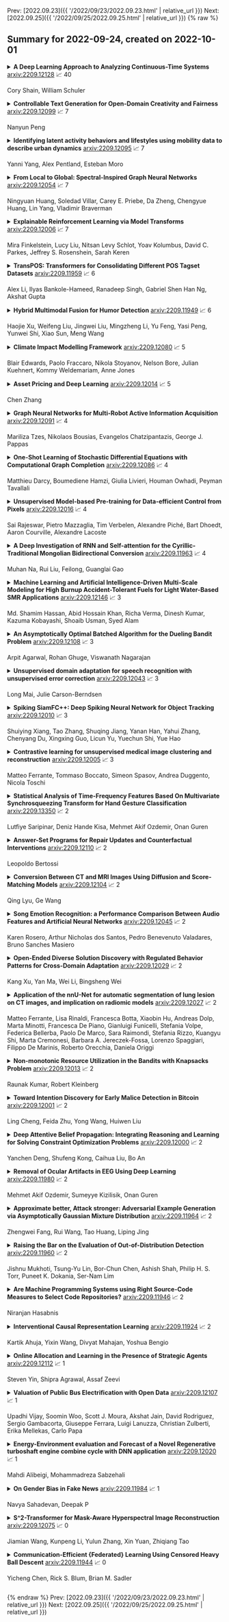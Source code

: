 Prev: [2022.09.23]({{ '/2022/09/23/2022.09.23.html' | relative_url }})  Next: [2022.09.25]({{ '/2022/09/25/2022.09.25.html' | relative_url }})
{% raw %}
## Summary for 2022-09-24, created on 2022-10-01


<details><summary><b>A Deep Learning Approach to Analyzing Continuous-Time Systems</b>
<a href="https://arxiv.org/abs/2209.12128">arxiv:2209.12128</a>
&#x1F4C8; 40 <br>
<p>Cory Shain, William Schuler</p></summary>
<p>

**Abstract:** Scientists often use observational time series data to study complex natural processes, from climate change to civil conflict to brain activity. But regression analyses of these data often assume simplistic dynamics. Recent advances in deep learning have yielded startling improvements to the performance of models of complex processes, from speech comprehension to nuclear physics to competitive gaming. But deep learning is generally not used for scientific analysis. Here, we bridge this gap by showing that deep learning can be used, not just to imitate, but to analyze complex processes, providing flexible function approximation while preserving interpretability. Our approach -- the continuous-time deconvolutional regressive neural network (CDRNN) -- relaxes standard simplifying assumptions (e.g., linearity, stationarity, and homoscedasticity) that are implausible for many natural systems and may critically affect the interpretation of data. We evaluate CDRNNs on incremental human language processing, a domain with complex continuous dynamics. We demonstrate dramatic improvements to predictive likelihood in behavioral and neuroimaging data, and we show that CDRNNs enable flexible discovery of novel patterns in exploratory analyses, provide robust control of possible confounds in confirmatory analyses, and open up research questions that are otherwise hard to study using observational data.

</p>
</details>

<details><summary><b>Controllable Text Generation for Open-Domain Creativity and Fairness</b>
<a href="https://arxiv.org/abs/2209.12099">arxiv:2209.12099</a>
&#x1F4C8; 7 <br>
<p>Nanyun Peng</p></summary>
<p>

**Abstract:** Recent advances in large pre-trained language models have demonstrated strong results in generating natural languages and significantly improved performances for many natural language generation (NLG) applications such as machine translation and text summarization. However, when the generation tasks are more open-ended and the content is under-specified, existing techniques struggle to generate long-term coherent and creative content. Moreover, the models exhibit and even amplify social biases that are learned from the training corpora. This happens because the generation models are trained to capture the surface patterns (i.e. sequences of words), instead of capturing underlying semantics and discourse structures, as well as background knowledge including social norms. In this paper, I introduce our recent works on controllable text generation to enhance the creativity and fairness of language generation models. We explore hierarchical generation and constrained decoding, with applications to creative language generation including story, poetry, and figurative languages, and bias mitigation for generation models.

</p>
</details>

<details><summary><b>Identifying latent activity behaviors and lifestyles using mobility data to describe urban dynamics</b>
<a href="https://arxiv.org/abs/2209.12095">arxiv:2209.12095</a>
&#x1F4C8; 7 <br>
<p>Yanni Yang, Alex Pentland, Esteban Moro</p></summary>
<p>

**Abstract:** Urbanization and its problems require an in-depth and comprehensive understanding of urban dynamics, especially the complex and diversified lifestyles in modern cities. Digitally acquired data can accurately capture complex human activity, but it lacks the interpretability of demographic data. In this paper, we study a privacy-enhanced dataset of the mobility visitation patterns of 1.2 million people to 1.1 million places in 11 metro areas in the U.S. to detect the latent mobility behaviors and lifestyles in the largest American cities. Despite the considerable complexity of mobility visitations, we found that lifestyles can be automatically decomposed into only 12 latent interpretable activity behaviors on how people combine shopping, eating, working, or using their free time. Rather than describing individuals with a single lifestyle, we find that city dwellers' behavior is a mixture of those behaviors. Those detected latent activity behaviors are equally present across cities and cannot be fully explained by main demographic features. Finally, we find those latent behaviors are associated with dynamics like experienced income segregation, transportation, or healthy behaviors in cities, even after controlling for demographic features. Our results signal the importance of complementing traditional census data with activity behaviors to understand urban dynamics.

</p>
</details>

<details><summary><b>From Local to Global: Spectral-Inspired Graph Neural Networks</b>
<a href="https://arxiv.org/abs/2209.12054">arxiv:2209.12054</a>
&#x1F4C8; 7 <br>
<p>Ningyuan Huang, Soledad Villar, Carey E. Priebe, Da Zheng, Chengyue Huang, Lin Yang, Vladimir Braverman</p></summary>
<p>

**Abstract:** Graph Neural Networks (GNNs) are powerful deep learning methods for Non-Euclidean data. Popular GNNs are message-passing algorithms (MPNNs) that aggregate and combine signals in a local graph neighborhood. However, shallow MPNNs tend to miss long-range signals and perform poorly on some heterophilous graphs, while deep MPNNs can suffer from issues like over-smoothing or over-squashing. To mitigate such issues, existing works typically borrow normalization techniques from training neural networks on Euclidean data or modify the graph structures. Yet these approaches are not well-understood theoretically and could increase the overall computational complexity. In this work, we draw inspirations from spectral graph embedding and propose $\texttt{PowerEmbed}$ -- a simple layer-wise normalization technique to boost MPNNs. We show $\texttt{PowerEmbed}$ can provably express the top-$k$ leading eigenvectors of the graph operator, which prevents over-smoothing and is agnostic to the graph topology; meanwhile, it produces a list of representations ranging from local features to global signals, which avoids over-squashing. We apply $\texttt{PowerEmbed}$ in a wide range of simulated and real graphs and demonstrate its competitive performance, particularly for heterophilous graphs.

</p>
</details>

<details><summary><b>Explainable Reinforcement Learning via Model Transforms</b>
<a href="https://arxiv.org/abs/2209.12006">arxiv:2209.12006</a>
&#x1F4C8; 7 <br>
<p>Mira Finkelstein, Lucy Liu, Nitsan Levy Schlot, Yoav Kolumbus, David C. Parkes, Jeffrey S. Rosenshein, Sarah Keren</p></summary>
<p>

**Abstract:** Understanding emerging behaviors of reinforcement learning (RL) agents may be difficult since such agents are often trained in complex environments using highly complex decision making procedures. This has given rise to a variety of approaches to explainability in RL that aim to reconcile discrepancies that may arise between the behavior of an agent and the behavior that is anticipated by an observer. Most recent approaches have relied either on domain knowledge, that may not always be available, on an analysis of the agent's policy, or on an analysis of specific elements of the underlying environment, typically modeled as a Markov Decision Process (MDP). Our key claim is that even if the underlying MDP is not fully known (e.g., the transition probabilities have not been accurately learned) or is not maintained by the agent (i.e., when using model-free methods), it can nevertheless be exploited to automatically generate explanations. For this purpose, we suggest using formal MDP abstractions and transforms, previously used in the literature for expediting the search for optimal policies, to automatically produce explanations. Since such transforms are typically based on a symbolic representation of the environment, they may represent meaningful explanations for gaps between the anticipated and actual agent behavior. We formally define this problem, suggest a class of transforms that can be used for explaining emergent behaviors, and suggest methods that enable efficient search for an explanation. We demonstrate the approach on a set of standard benchmarks.

</p>
</details>

<details><summary><b>TransPOS: Transformers for Consolidating Different POS Tagset Datasets</b>
<a href="https://arxiv.org/abs/2209.11959">arxiv:2209.11959</a>
&#x1F4C8; 6 <br>
<p>Alex Li, Ilyas Bankole-Hameed, Ranadeep Singh, Gabriel Shen Han Ng, Akshat Gupta</p></summary>
<p>

**Abstract:** In hope of expanding training data, researchers often want to merge two or more datasets that are created using different labeling schemes. This paper considers two datasets that label part-of-speech (POS) tags under different tagging schemes and leverage the supervised labels of one dataset to help generate labels for the other dataset. This paper further discusses the theoretical difficulties of this approach and proposes a novel supervised architecture employing Transformers to tackle the problem of consolidating two completely disjoint datasets. The results diverge from initial expectations and discourage exploration into the use of disjoint labels to consolidate datasets with different labels.

</p>
</details>

<details><summary><b>Hybrid Multimodal Fusion for Humor Detection</b>
<a href="https://arxiv.org/abs/2209.11949">arxiv:2209.11949</a>
&#x1F4C8; 6 <br>
<p>Haojie Xu, Weifeng Liu, Jingwei Liu, Mingzheng Li, Yu Feng, Yasi Peng, Yunwei Shi, Xiao Sun, Meng Wang</p></summary>
<p>

**Abstract:** In this paper, we present our solution to the MuSe-Humor sub-challenge of the Multimodal Emotional Challenge (MuSe) 2022. The goal of the MuSe-Humor sub-challenge is to detect humor and calculate AUC from audiovisual recordings of German football Bundesliga press conferences. It is annotated for humor displayed by the coaches. For this sub-challenge, we first build a discriminant model using the transformer module and BiLSTM module, and then propose a hybrid fusion strategy to use the prediction results of each modality to improve the performance of the model. Our experiments demonstrate the effectiveness of our proposed model and hybrid fusion strategy on multimodal fusion, and the AUC of our proposed model on the test set is 0.8972.

</p>
</details>

<details><summary><b>Climate Impact Modelling Framework</b>
<a href="https://arxiv.org/abs/2209.12080">arxiv:2209.12080</a>
&#x1F4C8; 5 <br>
<p>Blair Edwards, Paolo Fraccaro, Nikola Stoyanov, Nelson Bore, Julian Kuehnert, Kommy Weldemariam, Anne Jones</p></summary>
<p>

**Abstract:** The application of models to assess the risk of the physical impacts of weather and climate and their subsequent consequences for society and business is of the utmost importance in our changing climate. The operation of such models is historically bespoke and constrained to specific compute infrastructure, driving datasets and predefined configurations. These constraints introduce challenges with scaling model runs and putting the models in the hands of interested users. Here we present a cloud-based modular framework for the deployment and operation of geospatial models, initially applied to climate impacts. The Climate Impact Modelling Frameworks (CIMF) enables the deployment of modular workflows in a dynamic and flexible manner. Users can specify workflow components in a streamlined manner, these components can then be easily organised into different configurations to assess risk in different ways and at different scales. This also enables different models (physical simulation or machine learning models) and workflows to be connected to produce combined risk assessment. Flood modelling is used as an end-to-end example to demonstrate the operation of CIMF.

</p>
</details>

<details><summary><b>Asset Pricing and Deep Learning</b>
<a href="https://arxiv.org/abs/2209.12014">arxiv:2209.12014</a>
&#x1F4C8; 5 <br>
<p>Chen Zhang</p></summary>
<p>

**Abstract:** Traditional machine learning methods have been widely studied in financial innovation. My study focuses on the application of deep learning methods on asset pricing. I investigate various deep learning methods for asset pricing, especially for risk premia measurement. All models take the same set of predictive signals (firm characteristics, systematic risks and macroeconomics). I demonstrate high performance of all kinds of state-of-the-art (SOTA) deep learning methods, and figure out that RNNs with memory mechanism and attention have the best performance in terms of predictivity. Furthermore, I demonstrate large economic gains to investors using deep learning forecasts. The results of my comparative experiments highlight the importance of domain knowledge and financial theory when designing deep learning models. I also show return prediction tasks bring new challenges to deep learning. The time varying distribution causes distribution shift problem, which is essential for financial time series prediction. I demonstrate that deep learning methods can improve asset risk premium measurement. Due to the booming deep learning studies, they can constantly promote the study of underlying financial mechanisms behind asset pricing. I also propose a promising research method that learning from data and figuring out the underlying economic mechanisms through explainable artificial intelligence (AI) methods. My findings not only justify the value of deep learning in blooming fintech development, but also highlight their prospects and advantages over traditional machine learning methods.

</p>
</details>

<details><summary><b>Graph Neural Networks for Multi-Robot Active Information Acquisition</b>
<a href="https://arxiv.org/abs/2209.12091">arxiv:2209.12091</a>
&#x1F4C8; 4 <br>
<p>Mariliza Tzes, Nikolaos Bousias, Evangelos Chatzipantazis, George J. Pappas</p></summary>
<p>

**Abstract:** This paper addresses the Multi-Robot Active Information Acquisition (AIA) problem, where a team of mobile robots, communicating through an underlying graph, estimates a hidden state expressing a phenomenon of interest. Applications like target tracking, coverage and SLAM can be expressed in this framework. Existing approaches, though, are either not scalable, unable to handle dynamic phenomena or not robust to changes in the communication graph. To counter these shortcomings, we propose an Information-aware Graph Block Network (I-GBNet), an AIA adaptation of Graph Neural Networks, that aggregates information over the graph representation and provides sequential-decision making in a distributed manner. The I-GBNet, trained via imitation learning with a centralized sampling-based expert solver, exhibits permutation equivariance and time invariance, while harnessing the superior scalability, robustness and generalizability to previously unseen environments and robot configurations. Experiments on significantly larger graphs and dimensionality of the hidden state and more complex environments than those seen in training validate the properties of the proposed architecture and its efficacy in the application of localization and tracking of dynamic targets.

</p>
</details>

<details><summary><b>One-Shot Learning of Stochastic Differential Equations with Computational Graph Completion</b>
<a href="https://arxiv.org/abs/2209.12086">arxiv:2209.12086</a>
&#x1F4C8; 4 <br>
<p>Matthieu Darcy, Boumediene Hamzi, Giulia Livieri, Houman Owhadi, Peyman Tavallali</p></summary>
<p>

**Abstract:** We consider the problem of learning Stochastic Differential Equations of the form $dX_t = f(X_t)dt+σ(X_t)dW_t $ from one sample trajectory. This problem is more challenging than learning deterministic dynamical systems because one sample trajectory only provides indirect information on the unknown functions $f$, $σ$, and stochastic process $dW_t$ representing the drift, the diffusion, and the stochastic forcing terms, respectively. We propose a simple kernel-based solution to this problem that can be decomposed as follows: (1) Represent the time-increment map $X_t \rightarrow X_{t+dt}$ as a Computational Graph in which $f$, $σ$ and $dW_t$ appear as unknown functions and random variables. (2) Complete the graph (approximate unknown functions and random variables) via Maximum a Posteriori Estimation (given the data) with Gaussian Process (GP) priors on the unknown functions. (3) Learn the covariance functions (kernels) of the GP priors from data with randomized cross-validation. Numerical experiments illustrate the efficacy, robustness, and scope of our method.

</p>
</details>

<details><summary><b>Unsupervised Model-based Pre-training for Data-efficient Control from Pixels</b>
<a href="https://arxiv.org/abs/2209.12016">arxiv:2209.12016</a>
&#x1F4C8; 4 <br>
<p>Sai Rajeswar, Pietro Mazzaglia, Tim Verbelen, Alexandre Piché, Bart Dhoedt, Aaron Courville, Alexandre Lacoste</p></summary>
<p>

**Abstract:** Controlling artificial agents from visual sensory data is an arduous task. Reinforcement learning (RL) algorithms can succeed in this but require large amounts of interactions between the agent and the environment. To alleviate the issue, unsupervised RL proposes to employ self-supervised interaction and learning, for adapting faster to future tasks. Yet, whether current unsupervised strategies improve generalization capabilities is still unclear, especially in visual control settings. In this work, we design an effective unsupervised RL strategy for data-efficient visual control. First, we show that world models pre-trained with data collected using unsupervised RL can facilitate adaptation for future tasks. Then, we analyze several design choices to adapt efficiently, effectively reusing the agents' pre-trained components, and learning and planning in imagination, with our hybrid planner, which we dub Dyna-MPC. By combining the findings of a large-scale empirical study, we establish an approach that strongly improves performance on the Unsupervised RL Benchmark, requiring 20$\times$ less data to match the performance of supervised methods. The approach also demonstrates robust performance on the Real-Word RL benchmark, hinting that the approach generalizes to noisy environments.

</p>
</details>

<details><summary><b>A Deep Investigation of RNN and Self-attention for the Cyrillic-Traditional Mongolian Bidirectional Conversion</b>
<a href="https://arxiv.org/abs/2209.11963">arxiv:2209.11963</a>
&#x1F4C8; 4 <br>
<p>Muhan Na, Rui Liu,  Feilong, Guanglai Gao</p></summary>
<p>

**Abstract:** Cyrillic and Traditional Mongolian are the two main members of the Mongolian writing system. The Cyrillic-Traditional Mongolian Bidirectional Conversion (CTMBC) task includes two conversion processes, including Cyrillic Mongolian to Traditional Mongolian (C2T) and Traditional Mongolian to Cyrillic Mongolian conversions (T2C). Previous researchers adopted the traditional joint sequence model, since the CTMBC task is a natural Sequence-to-Sequence (Seq2Seq) modeling problem. Recent studies have shown that Recurrent Neural Network (RNN) and Self-attention (or Transformer) based encoder-decoder models have shown significant improvement in machine translation tasks between some major languages, such as Mandarin, English, French, etc. However, an open problem remains as to whether the CTMBC quality can be improved by utilizing the RNN and Transformer models. To answer this question, this paper investigates the utility of these two powerful techniques for CTMBC task combined with agglutinative characteristics of Mongolian language. We build the encoder-decoder based CTMBC model based on RNN and Transformer respectively and compare the different network configurations deeply. The experimental results show that both RNN and Transformer models outperform the traditional joint sequence model, where the Transformer achieves the best performance. Compared with the joint sequence baseline, the word error rate (WER) of the Transformer for C2T and T2C decreased by 5.72\% and 5.06\% respectively.

</p>
</details>

<details><summary><b>Machine Learning and Artificial Intelligence-Driven Multi-Scale Modeling for High Burnup Accident-Tolerant Fuels for Light Water-Based SMR Applications</b>
<a href="https://arxiv.org/abs/2209.12146">arxiv:2209.12146</a>
&#x1F4C8; 3 <br>
<p>Md. Shamim Hassan, Abid Hossain Khan, Richa Verma, Dinesh Kumar, Kazuma Kobayashi, Shoaib Usman, Syed Alam</p></summary>
<p>

**Abstract:** The concept of small modular reactor has changed the outlook for tackling future energy crises. This new reactor technology is very promising considering its lower investment requirements, modularity, design simplicity, and enhanced safety features. The application of artificial intelligence-driven multi-scale modeling (neutronics, thermal hydraulics, fuel performance, etc.) incorporating Digital Twin and associated uncertainties in the research of small modular reactors is a recent concept. In this work, a comprehensive study is conducted on the multiscale modeling of accident-tolerant fuels. The application of these fuels in the light water-based small modular reactors is explored. This chapter also focuses on the application of machine learning and artificial intelligence in the design optimization, control, and monitoring of small modular reactors. Finally, a brief assessment of the research gap on the application of artificial intelligence to the development of high burnup composite accident-tolerant fuels is provided. Necessary actions to fulfill these gaps are also discussed.

</p>
</details>

<details><summary><b>An Asymptotically Optimal Batched Algorithm for the Dueling Bandit Problem</b>
<a href="https://arxiv.org/abs/2209.12108">arxiv:2209.12108</a>
&#x1F4C8; 3 <br>
<p>Arpit Agarwal, Rohan Ghuge, Viswanath Nagarajan</p></summary>
<p>

**Abstract:** We study the $K$-armed dueling bandit problem, a variation of the traditional multi-armed bandit problem in which feedback is obtained in the form of pairwise comparisons. Previous learning algorithms have focused on the $\textit{fully adaptive}$ setting, where the algorithm can make updates after every comparison. The "batched" dueling bandit problem is motivated by large-scale applications like web search ranking and recommendation systems, where performing sequential updates may be infeasible. In this work, we ask: $\textit{is there a solution using only a few adaptive rounds that matches the asymptotic regret bounds of the best sequential algorithms for $K$-armed dueling bandits?}$ We answer this in the affirmative $\textit{under the Condorcet condition}$, a standard setting of the $K$-armed dueling bandit problem. We obtain asymptotic regret of $O(K^2\log^2(K)) + O(K\log(T))$ in $O(\log(T))$ rounds, where $T$ is the time horizon. Our regret bounds nearly match the best regret bounds known in the fully sequential setting under the Condorcet condition. Finally, in computational experiments over a variety of real-world datasets, we observe that our algorithm using $O(\log(T))$ rounds achieves almost the same performance as fully sequential algorithms (that use $T$ rounds).

</p>
</details>

<details><summary><b>Unsupervised domain adaptation for speech recognition with unsupervised error correction</b>
<a href="https://arxiv.org/abs/2209.12043">arxiv:2209.12043</a>
&#x1F4C8; 3 <br>
<p>Long Mai, Julie Carson-Berndsen</p></summary>
<p>

**Abstract:** The transcription quality of automatic speech recognition (ASR) systems degrades significantly when transcribing audios coming from unseen domains. We propose an unsupervised error correction method for unsupervised ASR domain adaption, aiming to recover transcription errors caused by domain mismatch. Unlike existing correction methods that rely on transcribed audios for training, our approach requires only unlabeled data of the target domains in which a pseudo-labeling technique is applied to generate correction training samples. To reduce over-fitting to the pseudo data, we also propose an encoder-decoder correction model that can take into account additional information such as dialogue context and acoustic features. Experiment results show that our method obtains a significant word error rate (WER) reduction over non-adapted ASR systems. The correction model can also be applied on top of other adaptation approaches to bring an additional improvement of 10% relatively.

</p>
</details>

<details><summary><b>Spiking SiamFC++: Deep Spiking Neural Network for Object Tracking</b>
<a href="https://arxiv.org/abs/2209.12010">arxiv:2209.12010</a>
&#x1F4C8; 3 <br>
<p>Shuiying Xiang, Tao Zhang, Shuqing Jiang, Yanan Han, Yahui Zhang, Chenyang Du, Xingxing Guo, Licun Yu, Yuechun Shi, Yue Hao</p></summary>
<p>

**Abstract:** Spiking neural network (SNN) is a biologically-plausible model and exhibits advantages of high computational capability and low power consumption. While the training of deep SNN is still an open problem, which limits the real-world applications of deep SNN. Here we propose a deep SNN architecture named Spiking SiamFC++ for object tracking with end-to-end direct training. Specifically, the AlexNet network is extended in the time domain to extract the feature, and the surrogate gradient function is adopted to realize direct supervised training of the deep SNN. To examine the performance of the Spiking SiamFC++, several tracking benchmarks including OTB2013, OTB2015, VOT2015, VOT2016, and UAV123 are considered. It is found that, the precision loss is small compared with the original SiamFC++. Compared with the existing SNN-based target tracker, e.g., the SiamSNN, the precision (succession) of the proposed Spiking SiamFC++ reaches 85.24% (64.37%), which is much higher than that of 52.78% (44.32%) achieved by the SiamSNN. To our best knowledge, the performance of the Spiking SiamFC++ outperforms the existing state-of-the-art approaches in SNN-based object tracking, which provides a novel path for SNN application in the field of target tracking. This work may further promote the development of SNN algorithms and neuromorphic chips.

</p>
</details>

<details><summary><b>Contrastive learning for unsupervised medical image clustering and reconstruction</b>
<a href="https://arxiv.org/abs/2209.12005">arxiv:2209.12005</a>
&#x1F4C8; 3 <br>
<p>Matteo Ferrante, Tommaso Boccato, Simeon Spasov, Andrea Duggento, Nicola Toschi</p></summary>
<p>

**Abstract:** The lack of large labeled medical imaging datasets, along with significant inter-individual variability compared to clinically established disease classes, poses significant challenges in exploiting medical imaging information in a precision medicine paradigm, where in principle dense patient-specific data can be employed to formulate individual predictions and/or stratify patients into finer-grained groups which may follow more homogeneous trajectories and therefore empower clinical trials. In order to efficiently explore the effective degrees of freedom underlying variability in medical images in an unsupervised manner, in this work we propose an unsupervised autoencoder framework which is augmented with a contrastive loss to encourage high separability in the latent space. The model is validated on (medical) benchmark datasets. As cluster labels are assigned to each example according to cluster assignments, we compare performance with a supervised transfer learning baseline. Our method achieves similar performance to the supervised architecture, indicating that separation in the latent space reproduces expert medical observer-assigned labels. The proposed method could be beneficial for patient stratification, exploring new subdivisions of larger classes or pathological continua or, due to its sampling abilities in a variation setting, data augmentation in medical image processing.

</p>
</details>

<details><summary><b>Statistical Analysis of Time-Frequency Features Based On Multivariate Synchrosqueezing Transform for Hand Gesture Classification</b>
<a href="https://arxiv.org/abs/2209.13350">arxiv:2209.13350</a>
&#x1F4C8; 2 <br>
<p>Lutfiye Saripinar, Deniz Hande Kisa, Mehmet Akif Ozdemir, Onan Guren</p></summary>
<p>

**Abstract:** In this study, the four joint time-frequency (TF) moments; mean, variance, skewness, and kurtosis of TF matrix obtained from Multivariate Synchrosqueezing Transform (MSST) are proposed as features for hand gesture recognition. A publicly available dataset containing surface EMG (sEMG) signals of 40 subjects performing 10 hand gestures, was used. The distinguishing power of the feature variables for the tested gestures was evaluated according to their p values obtained from the Kruskal-Wallis (KW) test. It is concluded that the mean, variance, skewness, and kurtosis of TF matrices can be candidate feature sets for the recognition of hand gestures.

</p>
</details>

<details><summary><b>Answer-Set Programs for Repair Updates and Counterfactual Interventions</b>
<a href="https://arxiv.org/abs/2209.12110">arxiv:2209.12110</a>
&#x1F4C8; 2 <br>
<p>Leopoldo Bertossi</p></summary>
<p>

**Abstract:** We briefly describe -- mainly through very simple examples -- different kinds of answer-set programs with annotations that have been proposed for specifying: database repairs and consistent query answering; secrecy view and query evaluation with them; counterfactual interventions for causality in databases; and counterfactual-based explanations in machine learning.

</p>
</details>

<details><summary><b>Conversion Between CT and MRI Images Using Diffusion and Score-Matching Models</b>
<a href="https://arxiv.org/abs/2209.12104">arxiv:2209.12104</a>
&#x1F4C8; 2 <br>
<p>Qing Lyu, Ge Wang</p></summary>
<p>

**Abstract:** MRI and CT are most widely used medical imaging modalities. It is often necessary to acquire multi-modality images for diagnosis and treatment such as radiotherapy planning. However, multi-modality imaging is not only costly but also introduces misalignment between MRI and CT images. To address this challenge, computational conversion is a viable approach between MRI and CT images, especially from MRI to CT images. In this paper, we propose to use an emerging deep learning framework called diffusion and score-matching models in this context. Specifically, we adapt denoising diffusion probabilistic and score-matching models, use four different sampling strategies, and compare their performance metrics with that using a convolutional neural network and a generative adversarial network model. Our results show that the diffusion and score-matching models generate better synthetic CT images than the CNN and GAN models. Furthermore, we investigate the uncertainties associated with the diffusion and score-matching networks using the Monte-Carlo method, and improve the results by averaging their Monte-Carlo outputs. Our study suggests that diffusion and score-matching models are powerful to generate high quality images conditioned on an image obtained using a complementary imaging modality, analytically rigorous with clear explainability, and highly competitive with CNNs and GANs for image synthesis.

</p>
</details>

<details><summary><b>Song Emotion Recognition: a Performance Comparison Between Audio Features and Artificial Neural Networks</b>
<a href="https://arxiv.org/abs/2209.12045">arxiv:2209.12045</a>
&#x1F4C8; 2 <br>
<p>Karen Rosero, Arthur Nicholas dos Santos, Pedro Benevenuto Valadares, Bruno Sanches Masiero</p></summary>
<p>

**Abstract:** When songs are composed or performed, there is often an intent by the singer/songwriter of expressing feelings or emotions through it. For humans, matching the emotiveness in a musical composition or performance with the subjective perception of an audience can be quite challenging. Fortunately, the machine learning approach for this problem is simpler. Usually, it takes a data-set, from which audio features are extracted to present this information to a data-driven model, that will, in turn, train to predict what is the probability that a given song matches a target emotion. In this paper, we studied the most common features and models used in recent publications to tackle this problem, revealing which ones are best suited for recognizing emotion in a cappella songs.

</p>
</details>

<details><summary><b>Open-Ended Diverse Solution Discovery with Regulated Behavior Patterns for Cross-Domain Adaptation</b>
<a href="https://arxiv.org/abs/2209.12029">arxiv:2209.12029</a>
&#x1F4C8; 2 <br>
<p>Kang Xu, Yan Ma, Wei Li, Bingsheng Wei</p></summary>
<p>

**Abstract:** While Reinforcement Learning can achieve impressive results for complex tasks, the learned policies are generally prone to fail in downstream tasks with even minor model mismatch or unexpected perturbations. Recent works have demonstrated that a policy population with diverse behavior characteristics can generalize to downstream environments with various discrepancies. However, such policies might result in catastrophic damage during the deployment in practical scenarios like real-world systems due to the unrestricted behaviors of trained policies. Furthermore, training diverse policies without regulation of the behavior can result in inadequate feasible policies for extrapolating to a wide range of test conditions with dynamics shifts. In this work, we aim to train diverse policies under the regularization of the behavior patterns. We motivate our paradigm by observing the inverse dynamics in the environment with partial state information and propose Diversity in Regulation(DiR) training diverse policies with regulated behaviors to discover desired patterns that benefit the generalization. Considerable empirical results on various variations of different environments indicate that our method attains improvements over other diversity-driven counterparts.

</p>
</details>

<details><summary><b>Application of the nnU-Net for automatic segmentation of lung lesion on CT images, and implication on radiomic models</b>
<a href="https://arxiv.org/abs/2209.12027">arxiv:2209.12027</a>
&#x1F4C8; 2 <br>
<p>Matteo Ferrante, Lisa Rinaldi, Francesca Botta, Xiaobin Hu, Andreas Dolp, Marta Minotti, Francesca De Piano, Gianluigi Funicelli, Stefania Volpe, Federica Bellerba, Paolo De Marco, Sara Raimondi, Stefania Rizzo, Kuangyu Shi, Marta Cremonesi, Barbara A. Jereczek-Fossa, Lorenzo Spaggiari, Filippo De Marinis, Roberto Orecchia, Daniela Origgi</p></summary>
<p>

**Abstract:** Lesion segmentation is a crucial step of the radiomic workflow. Manual segmentation requires long execution time and is prone to variability, impairing the realisation of radiomic studies and their robustness. In this study, a deep-learning automatic segmentation method was applied on computed tomography images of non-small-cell lung cancer patients. The use of manual vs automatic segmentation in the performance of survival radiomic models was assessed, as well. METHODS A total of 899 NSCLC patients were included (2 proprietary: A and B, 1 public datasets: C). Automatic segmentation of lung lesions was performed by training a previously developed architecture, the nnU-Net, including 2D, 3D and cascade approaches. The quality of automatic segmentation was evaluated with DICE coefficient, considering manual contours as reference. The impact of automatic segmentation on the performance of a radiomic model for patient survival was explored by extracting radiomic hand-crafted and deep-learning features from manual and automatic contours of dataset A, and feeding different machine learning algorithms to classify survival above/below median. Models' accuracies were assessed and compared. RESULTS The best agreement between automatic and manual contours with DICE=0.78 +(0.12) was achieved by averaging predictions from 2D and 3D models, and applying a post-processing technique to extract the maximum connected component. No statistical differences were observed in the performances of survival models when using manual or automatic contours, hand-crafted, or deep features. The best classifier showed an accuracy between 0.65 and 0.78. CONCLUSION The promising role of nnU-Net for automatic segmentation of lung lesions was confirmed, dramatically reducing the time-consuming physicians' workload without impairing the accuracy of survival predictive models based on radiomics.

</p>
</details>

<details><summary><b>Non-monotonic Resource Utilization in the Bandits with Knapsacks Problem</b>
<a href="https://arxiv.org/abs/2209.12013">arxiv:2209.12013</a>
&#x1F4C8; 2 <br>
<p>Raunak Kumar, Robert Kleinberg</p></summary>
<p>

**Abstract:** Bandits with knapsacks (BwK) is an influential model of sequential decision-making under uncertainty that incorporates resource consumption constraints. In each round, the decision-maker observes an outcome consisting of a reward and a vector of nonnegative resource consumptions, and the budget of each resource is decremented by its consumption. In this paper we introduce a natural generalization of the stochastic BwK problem that allows non-monotonic resource utilization. In each round, the decision-maker observes an outcome consisting of a reward and a vector of resource drifts that can be positive, negative or zero, and the budget of each resource is incremented by its drift. Our main result is a Markov decision process (MDP) policy that has constant regret against a linear programming (LP) relaxation when the decision-maker knows the true outcome distributions. We build upon this to develop a learning algorithm that has logarithmic regret against the same LP relaxation when the decision-maker does not know the true outcome distributions. We also present a reduction from BwK to our model that shows our regret bound matches existing results.

</p>
</details>

<details><summary><b>Toward Intention Discovery for Early Malice Detection in Bitcoin</b>
<a href="https://arxiv.org/abs/2209.12001">arxiv:2209.12001</a>
&#x1F4C8; 2 <br>
<p>Ling Cheng, Feida Zhu, Yong Wang, Huiwen Liu</p></summary>
<p>

**Abstract:** Bitcoin has been subject to illicit activities more often than probably any other financial assets, due to the pseudo-anonymous nature of its transacting entities. An ideal detection model is expected to achieve all the three properties of (I) early detection, (II) good interpretability, and (III) versatility for various illicit activities. However, existing solutions cannot meet all these requirements, as most of them heavily rely on deep learning without satisfying interpretability and are only available for retrospective analysis of a specific illicit type.
  First, we present asset transfer paths, which aim to describe addresses' early characteristics. Next, with a decision tree based strategy for feature selection and segmentation, we split the entire observation period into different segments and encode each as a segment vector. After clustering all these segment vectors, we get the global status vectors, essentially the basic unit to describe the whole intention. Finally, a hierarchical self-attention predictor predicts the label for the given address in real time. A survival module tells the predictor when to stop and proposes the status sequence, namely intention. %
  With the type-dependent selection strategy and global status vectors, our model can be applied to detect various illicit activities with strong interpretability. The well-designed predictor and particular loss functions strengthen the model's prediction speed and interpretability one step further. Extensive experiments on three real-world datasets show that our proposed algorithm outperforms state-of-the-art methods. Besides, additional case studies justify our model can not only explain existing illicit patterns but can also find new suspicious characters.

</p>
</details>

<details><summary><b>Deep Attentive Belief Propagation: Integrating Reasoning and Learning for Solving Constraint Optimization Problems</b>
<a href="https://arxiv.org/abs/2209.12000">arxiv:2209.12000</a>
&#x1F4C8; 2 <br>
<p>Yanchen Deng, Shufeng Kong, Caihua Liu, Bo An</p></summary>
<p>

**Abstract:** Belief Propagation (BP) is an important message-passing algorithm for various reasoning tasks over graphical models, including solving the Constraint Optimization Problems (COPs). It has been shown that BP can achieve state-of-the-art performance on various benchmarks by mixing old and new messages before sending the new one, i.e., damping. However, existing methods of tuning a static damping factor for BP not only are laborious but also harm their performance. Moreover, existing BP algorithms treat each variable node's neighbors equally when composing a new message, which also limits their exploration ability. To address these issues, we seamlessly integrate BP, Gated Recurrent Units (GRUs), and Graph Attention Networks (GATs) within the message-passing framework to reason about dynamic weights and damping factors for composing new BP messages. Our model, Deep Attentive Belief Propagation (DABP), takes the factor graph and the BP messages in each iteration as the input and infers the optimal weights and damping factors through GRUs and GATs, followed by a multi-head attention layer. Furthermore, unlike existing neural-based BP variants, we propose a novel self-supervised learning algorithm for DABP with a smoothed solution cost, which does not require expensive training labels and also avoids the common out-of-distribution issue through efficient online learning. Extensive experiments show that our model significantly outperforms state-of-the-art baselines.

</p>
</details>

<details><summary><b>Removal of Ocular Artifacts in EEG Using Deep Learning</b>
<a href="https://arxiv.org/abs/2209.11980">arxiv:2209.11980</a>
&#x1F4C8; 2 <br>
<p>Mehmet Akif Ozdemir, Sumeyye Kizilisik, Onan Guren</p></summary>
<p>

**Abstract:** EEG signals are complex and low-frequency signals. Therefore, they are easily influenced by external factors. EEG artifact removal is crucial in neuroscience because artifacts have a significant impact on the results of EEG analysis. The removal of ocular artifacts is the most challenging among these artifacts. In this study, a novel ocular artifact removal method is presented by developing bidirectional long-short term memory (BiLSTM)-based deep learning (DL) models. We created a benchmarking dataset to train and test proposed DL models by combining the EEGdenoiseNet and DEAP datasets. We also augmented the data by contaminating ground-truth clean EEG signals with EOG at various SNR levels. The BiLSTM network is then fed to features extracted from augmented signals using highly-localized time-frequency (TF) coefficients obtained by wavelet synchrosqueezed transform (WSST). We also compare the WSST-based DL model results with traditional TF analysis (TFA) methods namely short-time Fourier transformation (STFT) and continuous wavelet transform (CWT) as well as augmented raw signals. The best average MSE value of 0.3066 was obtained by the first time-proposed BiLSTM-based WSST-Net model. Our results demonstrated the WSST-Net model significantly improves artifact removal performance compared to traditional TF and raw signal methods. Also, the proposed EOG removal approach reveals that it outperforms many conventional and DL-based ocular artifact removal methods in the literature.

</p>
</details>

<details><summary><b>Approximate better, Attack stronger: Adversarial Example Generation via Asymptotically Gaussian Mixture Distribution</b>
<a href="https://arxiv.org/abs/2209.11964">arxiv:2209.11964</a>
&#x1F4C8; 2 <br>
<p>Zhengwei Fang, Rui Wang, Tao Huang, Liping Jing</p></summary>
<p>

**Abstract:** Strong adversarial examples are the keys to evaluating and enhancing the robustness of deep neural networks. The popular adversarial attack algorithms maximize the non-concave loss function using the gradient ascent. However, the performance of each attack is usually sensitive to, for instance, minor image transformations due to insufficient information (only one input example, few white-box source models and unknown defense strategies). Hence, the crafted adversarial examples are prone to overfit the source model, which limits their transferability to unidentified architectures. In this paper, we propose Multiple Asymptotically Normal Distribution Attacks (MultiANDA), a novel method that explicitly characterizes adversarial perturbations from a learned distribution. Specifically, we approximate the posterior distribution over the perturbations by taking advantage of the asymptotic normality property of stochastic gradient ascent (SGA), then apply the ensemble strategy on this procedure to estimate a Gaussian mixture model for a better exploration of the potential optimization space. Drawing perturbations from the learned distribution allow us to generate any number of adversarial examples for each input. The approximated posterior essentially describes the stationary distribution of SGA iterations, which captures the geometric information around the local optimum. Thus, the samples drawn from the distribution reliably maintain the transferability. Our proposed method outperforms nine state-of-the-art black-box attacks on deep learning models with or without defenses through extensive experiments on seven normally trained and seven defence models.

</p>
</details>

<details><summary><b>Raising the Bar on the Evaluation of Out-of-Distribution Detection</b>
<a href="https://arxiv.org/abs/2209.11960">arxiv:2209.11960</a>
&#x1F4C8; 2 <br>
<p>Jishnu Mukhoti, Tsung-Yu Lin, Bor-Chun Chen, Ashish Shah, Philip H. S. Torr, Puneet K. Dokania, Ser-Nam Lim</p></summary>
<p>

**Abstract:** In image classification, a lot of development has happened in detecting out-of-distribution (OoD) data. However, most OoD detection methods are evaluated on a standard set of datasets, arbitrarily different from training data. There is no clear definition of what forms a ``good" OoD dataset. Furthermore, the state-of-the-art OoD detection methods already achieve near perfect results on these standard benchmarks. In this paper, we define 2 categories of OoD data using the subtly different concepts of perceptual/visual and semantic similarity to in-distribution (iD) data. We define Near OoD samples as perceptually similar but semantically different from iD samples, and Shifted samples as points which are visually different but semantically akin to iD data. We then propose a GAN based framework for generating OoD samples from each of these 2 categories, given an iD dataset. Through extensive experiments on MNIST, CIFAR-10/100 and ImageNet, we show that a) state-of-the-art OoD detection methods which perform exceedingly well on conventional benchmarks are significantly less robust to our proposed benchmark. Moreover, b) models performing well on our setup also perform well on conventional real-world OoD detection benchmarks and vice versa, thereby indicating that one might not even need a separate OoD set, to reliably evaluate performance in OoD detection.

</p>
</details>

<details><summary><b>Are Machine Programming Systems using Right Source-Code Measures to Select Code Repositories?</b>
<a href="https://arxiv.org/abs/2209.11946">arxiv:2209.11946</a>
&#x1F4C8; 2 <br>
<p>Niranjan Hasabnis</p></summary>
<p>

**Abstract:** Machine programming (MP) is an emerging field at the intersection of deterministic and probabilistic computing, and it aims to assist software and hardware engineers, among other applications. Along with powerful compute resources, MP systems often rely on vast amount of open-source code to learn interesting properties about code and programming and solve problems in the areas of debugging, code recommendation, auto-completion, etc. Unfortunately, several of the existing MP systems either do not consider quality of code repositories or use atypical quality measures than those typically used in software engineering community to select them. As such, impact of quality of code repositories on the performance of these systems needs to be studied.
  In this preliminary paper, we evaluate impact of different quality repositories on the performance of a candidate MP system. Towards that objective, we develop a framework, named GitRank, to rank open-source repositories on quality, maintainability, and popularity by leveraging existing research on this topic. We then apply GitRank to evaluate correlation between the quality measures used by the candidate MP system and the quality measures used by our framework. Our preliminary results reveal some correlation between the quality measures used in GitRank and ControlFlag's performance, suggesting that some of the measures used in GitRank are applicable to ControlFlag. But it also raises questions around right quality measures for code repositories used in MP systems. We believe that our findings also generate interesting insights towards code quality measures that affect performance of MP systems.

</p>
</details>

<details><summary><b>Interventional Causal Representation Learning</b>
<a href="https://arxiv.org/abs/2209.11924">arxiv:2209.11924</a>
&#x1F4C8; 2 <br>
<p>Kartik Ahuja, Yixin Wang, Divyat Mahajan, Yoshua Bengio</p></summary>
<p>

**Abstract:** The theory of identifiable representation learning aims to build general-purpose methods that extract high-level latent (causal) factors from low-level sensory data. Most existing works focus on identifiable representation learning with observational data, relying on distributional assumptions on latent (causal) factors. However, in practice, we often also have access to interventional data for representation learning. How can we leverage interventional data to help identify high-level latents? To this end, we explore the role of interventional data for identifiable representation learning in this work. We study the identifiability of latent causal factors with and without interventional data, under minimal distributional assumptions on the latents. We prove that, if the true latent variables map to the observed high-dimensional data via a polynomial function, then representation learning via minimizing the standard reconstruction loss of autoencoders identifies the true latents up to affine transformation. If we further have access to interventional data generated by hard $do$ interventions on some of the latents, then we can identify these intervened latents up to permutation, shift and scaling.

</p>
</details>

<details><summary><b>Online Allocation and Learning in the Presence of Strategic Agents</b>
<a href="https://arxiv.org/abs/2209.12112">arxiv:2209.12112</a>
&#x1F4C8; 1 <br>
<p>Steven Yin, Shipra Agrawal, Assaf Zeevi</p></summary>
<p>

**Abstract:** We study the problem of allocating $T$ sequentially arriving items among $n$ homogeneous agents under the constraint that each agent must receive a pre-specified fraction of all items, with the objective of maximizing the agents' total valuation of items allocated to them. The agents' valuations for the item in each round are assumed to be i.i.d. but their distribution is a priori unknown to the central planner. Therefore, the central planner needs to implicitly learn these distributions from the observed values in order to pick a good allocation policy. However, an added challenge here is that the agents are strategic with incentives to misreport their valuations in order to receive better allocations. This sets our work apart both from the online auction design settings which typically assume known valuation distributions and/or involve payments, and from the online learning settings that do not consider strategic agents. To that end, our main contribution is an online learning based allocation mechanism that is approximately Bayesian incentive compatible, and when all agents are truthful, guarantees a sublinear regret for individual agents' utility compared to that under the optimal offline allocation policy.

</p>
</details>

<details><summary><b>Valuation of Public Bus Electrification with Open Data</b>
<a href="https://arxiv.org/abs/2209.12107">arxiv:2209.12107</a>
&#x1F4C8; 1 <br>
<p>Upadhi Vijay, Soomin Woo, Scott J. Moura, Akshat Jain, David Rodriguez, Sergio Gambacorta, Giuseppe Ferrara, Luigi Lanuzza, Christian Zulberti, Erika Mellekas, Carlo Papa</p></summary>
<p>

**Abstract:** This research provides a novel framework to estimate the economic, environmental, and social values of electrifying public transit buses, for cities across the world, based on open-source data. Electric buses are a compelling candidate to replace diesel buses for the environmental and social benefits. However, the state-of-art models to evaluate the value of bus electrification are limited in applicability because they require granular and bespoke data on bus operation that can be difficult to procure. Our valuation tool uses General Transit Feed Specification, a standard data format used by transit agencies worldwide, to provide high-level guidance on developing a prioritization strategy for electrifying a bus fleet. We develop physics-informed machine learning models to evaluate the energy consumption, the carbon emissions, the health impacts, and the total cost of ownership for each transit route. We demonstrate the scalability of our tool with a case study of the bus lines in the Greater Boston and Milan metropolitan areas.

</p>
</details>

<details><summary><b>Energy-Environment evaluation and Forecast of a Novel Regenerative turboshaft engine combine cycle with DNN application</b>
<a href="https://arxiv.org/abs/2209.12020">arxiv:2209.12020</a>
&#x1F4C8; 1 <br>
<p>Mahdi Alibeigi, Mohammadreza Sabzehali</p></summary>
<p>

**Abstract:** In this integrated study, a turboshaft engine was evaluated by adding inlet air cooling and regenerative cooling based on energy-environment analysis. First, impacts of flight-Mach number, flight altitude, the compression ratio of compressor-1 in the main cycle, the turbine inlet temperature of turbine-1 in the main cycle, temperature fraction of turbine-2, the compression ratio of the accessory cycle, and inlet air temperature variation in inlet air cooling system on some functional performance parameters of Regenerative turboshaft engine cycle equipped with inlet air cooling system such as power-specific fuel consumption, Power output, thermal efficiency, and mass flow rate of Nitride oxides (NOx) including NO and NO2 has been investigated via using hydrogen as fuel working. Consequently, based on the analysis, a model was developed to predict the energy-environment performance of the Regenerative turboshaft engine cycle equipped with a cooling air cooling system based on a deep neural network (DNN) with 2 hidden layers with 625 neurons for each hidden layer. The model proposed to predict the amount of thermal efficiency and the mass flow rate of nitride oxide (NOx) containing NO and NO2. The results demonstrated the accuracy of the integrated DNN model with the proper amount of the MSE, MAE, and RMSD cost function for both predicted outputs to validate both testing and training data. Also, R and R^2 are noticeably calculated very close to 1 for both thermal Efficiency and NOx emission mass flow rate for both validations of thermal efficiency and NOx emission mass flow rate prediction values with its training and its testing data.

</p>
</details>

<details><summary><b>On Gender Bias in Fake News</b>
<a href="https://arxiv.org/abs/2209.11984">arxiv:2209.11984</a>
&#x1F4C8; 1 <br>
<p>Navya Sahadevan, Deepak P</p></summary>
<p>

**Abstract:** Data science research into fake news has gathered much momentum in recent years, arguably facilitated by the emergence of large public benchmark datasets. While it has been well-established within media studies that gender bias is an issue that pervades news media, there has been very little exploration into the relationship between gender bias and fake news. In this work, we provide the first empirical analysis of gender bias vis-a-vis fake news, leveraging simple and transparent lexicon-based methods over public benchmark datasets. Our analysis establishes the increased prevalance of gender bias in fake news across three facets viz., abundance, affect and proximal words. The insights from our analysis provide a strong argument that gender bias needs to be an important consideration in research into fake news.

</p>
</details>

<details><summary><b>S^2-Transformer for Mask-Aware Hyperspectral Image Reconstruction</b>
<a href="https://arxiv.org/abs/2209.12075">arxiv:2209.12075</a>
&#x1F4C8; 0 <br>
<p>Jiamian Wang, Kunpeng Li, Yulun Zhang, Xin Yuan, Zhiqiang Tao</p></summary>
<p>

**Abstract:** The technology of hyperspectral imaging (HSI) records the visual information upon long-range-distributed spectral wavelengths. A representative hyperspectral image acquisition procedure conducts a 3D-to-2D encoding by the coded aperture snapshot spectral imager (CASSI), and requires a software decoder for the 3D signal reconstruction. Based on this encoding procedure, two major challenges stand in the way of a high-fidelity reconstruction: (i) To obtain 2D measurements, CASSI dislocates multiple channels by disperser-titling and squeezes them onto the same spatial region, yielding an entangled data loss. (ii) The physical coded aperture (mask) will lead to a masked data loss by selectively blocking the pixel-wise light exposure. To tackle these challenges, we propose a spatial-spectral (S2-) transformer architecture with a mask-aware learning strategy. Firstly, we simultaneously leverage spatial and spectral attention modelings to disentangle the blended information in the 2D measurement along both two dimensions. A series of Transformer structures across spatial & spectral clues are systematically designed, which considers the information inter-dependency between the two-fold cues. Secondly, the masked pixels will induce higher prediction difficulty and should be treated differently from unmasked ones. Thereby, we adaptively prioritize the loss penalty attributing to the mask structure by inferring the difficulty-level upon the mask-aware prediction. Our proposed method not only sets a new state-of-the-art quantitatively, but also yields a better perceptual quality upon structured areas.

</p>
</details>

<details><summary><b>Communication-Efficient {Federated} Learning Using Censored Heavy Ball Descent</b>
<a href="https://arxiv.org/abs/2209.11944">arxiv:2209.11944</a>
&#x1F4C8; 0 <br>
<p>Yicheng Chen, Rick S. Blum, Brian M. Sadler</p></summary>
<p>

**Abstract:** Distributed machine learning enables scalability and computational offloading, but requires significant levels of communication. Consequently, communication efficiency in distributed learning settings is an important consideration, especially when the communications are wireless and battery-driven devices are employed. In this paper we develop a censoring-based heavy ball (CHB) method for distributed learning in a server-worker architecture. Each worker self-censors unless its local gradient is sufficiently different from the previously transmitted one. The significant practical advantages of the HB method for learning problems are well known, but the question of reducing communications has not been addressed. CHB takes advantage of the HB smoothing to eliminate reporting small changes, and provably achieves a linear convergence rate equivalent to that of the classical HB method for smooth and strongly convex objective functions. The convergence guarantee of CHB is theoretically justified for both convex and nonconvex cases. In addition we prove that, under some conditions, at least half of all communications can be eliminated without any impact on convergence rate. Extensive numerical results validate the communication efficiency of CHB on both synthetic and real datasets, for convex, nonconvex, and nondifferentiable cases. Given a target accuracy, CHB can significantly reduce the number of communications compared to existing algorithms, achieving the same accuracy without slowing down the optimization process.

</p>
</details>


{% endraw %}
Prev: [2022.09.23]({{ '/2022/09/23/2022.09.23.html' | relative_url }})  Next: [2022.09.25]({{ '/2022/09/25/2022.09.25.html' | relative_url }})